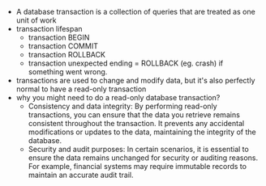 - A database transaction is a collection of queries that are treated as one unit of work
- transaction lifespan
	- transaction BEGIN
	- transaction COMMIT
	- transaction ROLLBACK
	- transaction unexpected ending = ROLLBACK (eg. crash) if something went wrong.
- transactions are used to change and modify data, but it's also perfectly normal to have a read-only transaction
- why you might need to do a read-only database transaction?
	- Consistency and data integrity: By performing read-only transactions, you can ensure that the data you retrieve remains consistent throughout the transaction. It prevents any accidental modifications or updates to the data, maintaining the integrity of the database.
	- Security and audit purposes: In certain scenarios, it is essential to ensure the data remains unchanged for security or auditing reasons. For example, financial systems may require immutable records to maintain an accurate audit trail.